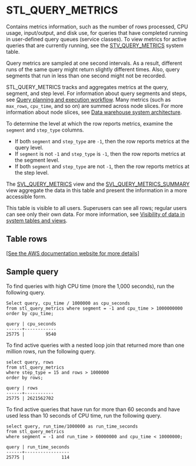 # STL\_QUERY\_METRICS<a name="r_STL_QUERY_METRICS"></a>

Contains metrics information, such as the number of rows processed, CPU usage, input/output, and disk use, for queries that have completed running in user\-defined query queues \(service classes\)\. To view metrics for active queries that are currently running, see the [STV\_QUERY\_METRICS](r_STV_QUERY_METRICS.md) system table\. 

Query metrics are sampled at one second intervals\. As a result, different runs of the same query might return slightly different times\. Also, query segments that run in less than one second might not be recorded\. 

STL\_QUERY\_METRICS tracks and aggregates metrics at the query, segment, and step level\. For information about query segments and steps, see [Query planning and execution workflow](c-query-planning.md)\. Many metrics \(such as `max_rows`, `cpu_time`, and so on\) are summed across node slices\. For more information about node slices, see [Data warehouse system architecture](c_high_level_system_architecture.md)\. 

To determine the level at which the row reports metrics, examine the `segment` and `step_type` columns\.
+ If both `segment` and `step_type` are `-1`, then the row reports metrics at the query level\. 
+ If `segment` is not `-1` and `step_type` is `-1`, then the row reports metrics at the segment level\. 
+ If both `segment` and `step_type` are not `-1`, then the row reports metrics at the step level\. 

The [SVL\_QUERY\_METRICS](r_SVL_QUERY_METRICS.md) view and the [SVL\_QUERY\_METRICS\_SUMMARY](r_SVL_QUERY_METRICS_SUMMARY.md) view aggregate the data in this table and present the information in a more accessible form\.

This table is visible to all users\. Superusers can see all rows; regular users can see only their own data\. For more information, see [Visibility of data in system tables and views](c_visibility-of-data.md)\.

## Table rows<a name="r_STL_QUERY_METRICS-table-rows2"></a>

[\[See the AWS documentation website for more details\]](http://docs.aws.amazon.com/redshift/latest/dg/r_STL_QUERY_METRICS.html)

## Sample query<a name="r_STL_QUERY_METRICS-sample-query2"></a>

To find queries with high CPU time \(more the 1,000 seconds\), run the following query\.

```
Select query, cpu_time / 1000000 as cpu_seconds
from stl_query_metrics where segment = -1 and cpu_time > 1000000000
order by cpu_time;

query | cpu_seconds
------+------------
25775 |        9540
```

To find active queries with a nested loop join that returned more than one million rows, run the following query\.

```
select query, rows 
from stl_query_metrics 
where step_type = 15 and rows > 1000000
order by rows;

query | rows      
------+-----------
25775 | 2621562702
```

To find active queries that have run for more than 60 seconds and have used less than 10 seconds of CPU time, run the following query\. 

```
select query, run_time/1000000 as run_time_seconds
from stl_query_metrics 
where segment = -1 and run_time > 60000000 and cpu_time < 10000000;

query | run_time_seconds
------+-----------------
25775 |              114
```